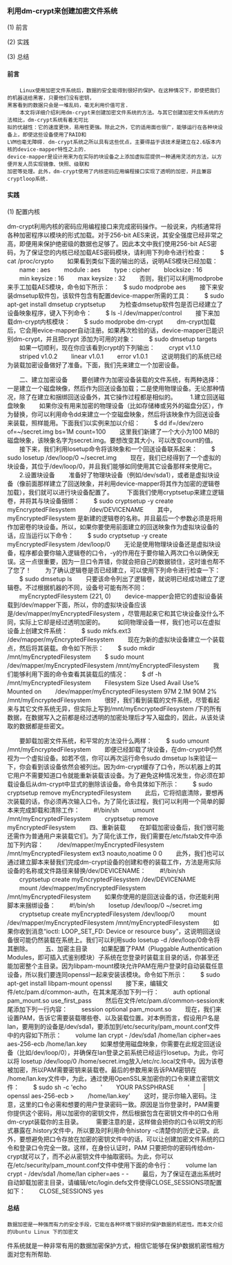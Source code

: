 ### 利用dm-crypt来创建加密文件系统 ###
(1) 前言

(2) 实践

(3) 总结

#### 前言 ####
```
    Linux使用加密文件系统后，数据的安全能得到很好的保护。在这种情况下，即使把我们的机器送给黑客，只要他们没有密钥，
黑客看到的数据只会是一堆乱码，毫无利用价值可言.
    本文将详细介绍利用dm-crypt来创建加密文件系统的方法。与其它创建加密文件系统的方法相比，dm-crypt系统有着无可比
拟的优越性：它的速度更快，易用性更强。除此之外，它的适用面也很广，能够运行在各种块设备上，即使这些设备使用了RAID和
LVM也毫无障碍. dm-crypt系统之所以具有这些优点，主要得益于该技术是建立在2.6版本内核的device-mapper特性之上的. 
device-mapper是设计用来为在实际的块设备之上添加虚拟层提供一种通用灵活的方法，以方便开发人员实现镜像、快照、级联和
加密等处理。此外，dm-crypt使用了内核密码应用编程接口实现了透明的加密，并且兼容cryptloop系统.
```

#### 实践 ####
(1) 配置内核

dm-crypt利用内核的密码应用编程接口来完成密码操作。一般说来，内核通常将各种加密程序以模块的形式加载。对于256-bit AES来说，其安全强度已经非常之高，即便用来保护绝密级的数据也足够了。因此本文中我们使用256-bit AES密码，为了保证您的内核已经加载AES密码模块，请利用下列命令进行检查：
　　$ cat /proc/crypto
　　如果看到类似下面的输出的话，说明AES模块已经加载： 
　　name : aes
　　module : aes
　　type : cipher
　　blocksize : 16
　　min keysize : 16
　　max keysize : 32
　　否则，我们可以利用modprobe来手工加载AES模块，命令如下所示：
　　$ sudo modprobe aes
　　接下来安装dmsetup软件包，该软件包含有配置device-mapper所需的工具：
　　$ sudo apt-get install dmsetup cryptsetup
　　为检查dmsetup软件包是否已经建立了设备映象程序，键入下列命令： 
　　$ ls -l /dev/mapper/control
　　接下来加载dm-crypt内核模块： 
　　$ sudo modprobe dm-crypt
　　dm-crypt加载后，它会用evice-mapper自动注册。如果再次检验的话，device-mapper已能识别dm-crypt，并且把crypt 添加为可用的对象： 
　　$ sudo dmsetup targets
　　如果一切顺利，现在你应该看到crypt的下列输出： 
　　crypt v1.1.0
　　striped v1.0.2
　　linear v1.0.1
　　error v1.0.1
　　这说明我们的系统已经为装载加密设备做好了准备。下面，我们先来建立一个加密设备。
　　

　　二、建立加密设备
　　要创建作为加密设备装载的文件系统，有两种选择：一是建立一个磁盘映像，然后作为回送设备加载；二是使用物理设备。无论那种情况，除了在建立和捆绑回送设备外，其它操作过程都是相似的。
　　1.建立回送磁盘映象
　　如果你没有用来加密的物理设备（比如存储棒或另外的磁盘分区），作为替换，你可以利用命令dd来建立一个空磁盘映象，然后将该映象作为回送设备来装载，照样能用。下面我们以实例来加以介绍：
　　$ dd if=/dev/zero of=~/secret.img bs=1M count=100
　　这里我们新建了一个大小为100 MB的磁盘映象，该映象名字为secret.img。要想改变其大小，可以改变count的值。 
　　接下来，我们利用losetup命令将该映象和一个回送设备联系起来： 
　　$ sudo losetup /dev/loop/0 ~/secret.img
　　现在，我们已经得到了一个虚拟的块设备，其位于/dev/loop/0，并且我们能够如同使用其它设备那样来使用它。 
　　2.设置块设备
　　准备好了物理块设备（例如/dev/sda1），或者是虚拟块设备（像前面那样建立了回送映象，并利用device-mapper将其作为加密的逻辑卷加载），我们就可以进行块设备配置了。
　　下面我们使用cryptsetup来建立逻辑卷，并将其与块设备捆绑：
　　$ sudo cryptsetup -y create myEncryptedFilesystem 
　　/dev/DEVICENAME
　　其中，myEncryptedFilesystem 是新建的逻辑卷的名称。并且最后一个参数必须是将用作加密卷的块设备。所以，如果你要使用前面建立的回送映象作为虚拟块设备的话，应当运行以下命令： 
　　$ sudo cryptsetup -y create myEncryptedFilesystem /dev/loop/0
　　无论是使用物理块设备还是虚拟块设备，程序都会要你输入逻辑卷的口令，-y的作用在于要你输入两次口令以确保无误。这一点很重要，因为一旦口令弄错，你就会把自己的数据锁住，这时谁也帮不了您了！
　　为了确认逻辑卷是否已经建立，可以使用下列命令进行检查一下：
　　$ sudo dmsetup ls
　　只要该命令列出了逻辑卷，就说明已经成功建立了逻辑卷。不过根据机器的不同，设备号可能有所不同： 
　　myEncryptedFilesystem (221, 0)
　　device-mapper会把它的虚拟设备装载到/dev/mapper下面，所以，你的虚拟块设备应该是/dev/mapper/myEncryptedFilesystem ，尽管用起来它和其它块设备没什么不同，实际上它却是经过透明加密的。
　　如同物理设备一样，我们也可以在虚拟设备上创建文件系统：
　　$ sudo mkfs.ext3 /dev/mapper/myEncryptedFilesystem
　　现在为新的虚拟块设备建立一个装载点，然后将其装载。命令如下所示： 
　　$ sudo mkdir /mnt/myEncryptedFilesystem 
　　$ sudo mount /dev/mapper/myEncryptedFilesystem /mnt/myEncryptedFilesystem
　　我们能够利用下面的命令查看其装载后的情况： 
　　$ df -h /mnt/myEncryptedFilesystem 
　　Filesystem Size Used Avail Use% Mounted on
　　/dev/mapper/myEncryptedFilesystem 97M 2.1M 90M 2% /mnt/myEncryptedFilesystem
　　很好，我们看到装载的文件系统，尽管看起来与其它文件系统无异，但实际上写到/mnt/myEncryptedFilesystem /下的所有数据，在数据写入之前都是经过透明的加密处理后才写入磁盘的，因此，从该处读取的数据都是些密文。
　　

　　要卸载加密文件系统，和平常的方法没什么两样：
　　$ sudo umount /mnt/myEncryptedFilesystem
　　即便已经卸载了块设备，在dm-crypt中仍然视为一个虚拟设备。如若不信，你可以再次运行命令sudo dmsetup ls来验证一下，你会看到该设备依然会被列出。因为dm-crypt缓存了口令，所以机器上的其它用户不需要知道口令就能重新装载该设备。为了避免这种情况发生，你必须在卸载设备后从dm-crypt中显式的删除该设备。命令具体如下所示： 
　　$ sudo cryptsetup remove myEncryptedFilesystem
　　此后，它将彻底清除，要想再次装载的话，你必须再次输入口令。为了简化该过程，我们可以利用一个简单的脚本来完成卸载和清除工作： 
　　#!/bin/sh
　　umount /mnt/myEncryptedFilesystem 
　　cryptsetup remove myEncryptedFilesystem
　　四、重新装载
　　在卸载加密设备后，我们很可能还需作为普通用户来装载它们。为了简化该工作，我们需要在/etc/fstab文件中添加下列内容： 
　　/dev/mapper/myEncryptedFilesystem /mnt/myEncryptedFilesystem ext3 noauto,noatime 0 0
　　此外，我们也可以通过建立脚本来替我们完成dm-crypt设备的创建和卷的装载工作，方法是用实际设备的名称或文件路径来替换/dev/DEVICENAME： 
　　#!/bin/sh
　　cryptsetup create myEncryptedFilesystem /dev/DEVICENAME
　　mount /dev/mapper/myEncryptedFilesystem /mnt/myEncryptedFilesystem
　　如果你使用的是回送设备的话，你还能利用脚本来捆绑设备： 
　　#!/bin/sh 
　　losetup /dev/loop/0 ~/secret.img
　　cryptsetup create myEncryptedFilesystem /dev/loop/0
　　mount /dev/mapper/myEncryptedFilesystem /mnt/myEncryptedFilesystem
　　如果你收到消息“ioctl: LOOP_SET_FD: Device or resource busy”，这说明回送设备很可能仍然装载在系统上。我们可以利用sudo losetup -d /dev/loop/0命令将其删除。
　　五、加密主目录
　　如果配置了PAM（Pluggable Authentication Modules，即可插入式鉴别模块）子系统在您登录时装载主目录的话，你甚至还能加密整个主目录。因为libpam-mount模块允许PAM在用户登录时自动装载任意设备，所以我们要连同openssl一起来安装该模块。命令如下所示：
　　$ sudo apt-get install libpam-mount openssl
　　接下来，编辑文件/etc/pam.d/common-auth，在其末尾添加下列一行： 
　　auth optional pam_mount.so use_first_pass
　　然后在文件/etc/pam.d/common-session末尾添加下列一行内容： 
　　session optional pam_mount.so
　　现在，我们来设置PAM，告诉它需要装载哪些卷、以及装载位置。对本例而言，假设用户名是Ian，要用到的设备是/dev/sda1，要添加到/etc/security/pam_mount.conf文件中的内容如下所示：
　　volume Ian crypt - /dev/sda1 /home/Ian cipher=aes aes-256-ecb /home/Ian.key
　　如果想使用磁盘映象，你需要在此规定回送设备（比如/dev/loop/0），并确保在Ian登录之前系统已经运行losetup。为此，你可以将 losetup /dev/loop/0 /home/secret.img放入/etc/rc.local文件中。因为该卷被加密，所以PAM需要密钥来装载卷。最后的参数用来告诉PAM密钥在 /home/Ian.key文件中，为此，通过使用OpenSSL来加密你的口令来建立密钥文件：
　　$ sudo sh -c 'echo 
　　'
　　YOUR PASSPHRASE
　　' 
　　| openssl aes-256-ecb >
　　/home/Ian.key'
　　这时，提示你输入密码。注意，这里的口令必需和想要的用户登录密码一致。原因是当你登录时，PAM需要你提供这个密码，用以加密你的密钥文件，然后根据包含在密钥文件中的口令用dm-crypt装载你的主目录。
　　需要注意的是，这样做会把你的口令以明文的形式暴露在.history文件中，所以要及时利用命令history -c清楚你的历史记录。此外，要想避免把口令存放在加密的密钥文件中的话，可以让创建加密文件系统的口令和登录口令完全一致。这样，在身份认证时，PAM 只要把你的密码传给dm-crypt就可以了，而不必从密钥文件中抽取密码。为此，你可以在/etc/security/pam_mount.conf文件中使用下面的命令行：
　　volume Ian crypt - /dev/sda1 /home/Ian cipher=aes - -
　　最后，为了保证在退出系统时自动卸载加密主目录，请编辑/etc/login.defs文件使得CLOSE_SESSIONS项配置如下： 
　　CLOSE_SESSIONS yes

#### 总结 ####
    数据加密是一种强而有力的安全手段，它能在各种环境下很好的保护数据的机密性。而本文介绍的Ubuntu Linux 下的加密文
件系统就是一种非常有用的数据加密保护方式，相信它能够在保护数据机密性相方面对您有所帮助.

